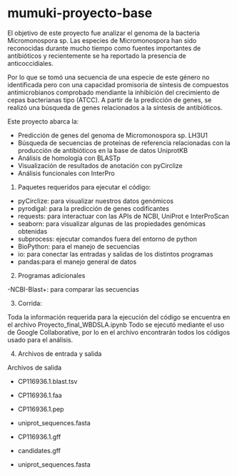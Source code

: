# mumuki-proyecto-base

El objetivo de este proyecto fue analizar el genoma de la bacteria Micromonospora sp.
Las especies de Micromonospora han sido reconocidas durante mucho tiempo como fuentes importantes de antibióticos y recientemente se ha reportado la presencia de anticoccidiales.

Por lo que se tomó una secuencia de una especie de este género no identificada pero con una capacidad promisoria de síntesis de compuestos antimicrobianos comprobado mendiante la inhibición del crecimiento de cepas bacterianas tipo (ATCC).
A partir de la predicción de genes, se realizó una búsqueda de genes relacionados a la síntesis de antibióticos.

Este proyecto abarca la:
- Predicción de genes del genoma de Micromonospora sp. LH3U1
- Búsqueda de secuencias de proteínas de referencia relacionadas con la producción de antibióticos en la base de datos UniprotKB
- Análisis de homología con BLASTp
- Visualización de resultados de anotación con pyCirclize
- Análisis funcionales con InterPro

1. Paquetes requeridos para ejecutar el código:
- pyCirclize: para visualizar nuestros datos genómicos
- pyrodigal: para la predicción de genes codificantes
- requests: para interactuar con las APIs de NCBI, UniProt e InterProScan
- seaborn: para visualizar algunas de las propiedades genómicas obtenidas
- subprocess: ejecutar comandos fuera del entorno de python
- BioPython: para el manejo de secuencias
- io: para conectar las entradas y salidas de los distintos programas
- pandas:para el manejo general de datos

2. Programas adicionales

-NCBI-Blast+: para comparar las secuencias


3. Corrida:

Toda la información requerida para la ejecución del código se encuentra en el archivo Proyecto_final_WBDSLA.ipynb 
Todo se ejecutó mediante el uso de Google Collaborative, por lo en el archivo encontrarán todos los códigos usado para el análisis.

4. Archivos de entrada y salida

Archivos de salida

- CP116936.1.blast.tsv
- CP116936.1.faa

- CP116936.1.pep
- uniprot_sequences.fasta
- CP116936.1.gff
- candidates.gff

- uniprot_sequences.fasta


